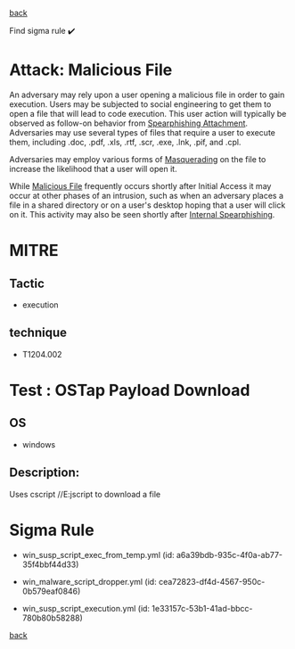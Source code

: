 
[back](../index.md)

Find sigma rule :heavy_check_mark: 

# Attack: Malicious File 

An adversary may rely upon a user opening a malicious file in order to gain execution. Users may be subjected to social engineering to get them to open a file that will lead to code execution. This user action will typically be observed as follow-on behavior from [Spearphishing Attachment](https://attack.mitre.org/techniques/T1566/001). Adversaries may use several types of files that require a user to execute them, including .doc, .pdf, .xls, .rtf, .scr, .exe, .lnk, .pif, and .cpl.

Adversaries may employ various forms of [Masquerading](https://attack.mitre.org/techniques/T1036) on the file to increase the likelihood that a user will open it.

While [Malicious File](https://attack.mitre.org/techniques/T1204/002) frequently occurs shortly after Initial Access it may occur at other phases of an intrusion, such as when an adversary places a file in a shared directory or on a user's desktop hoping that a user will click on it. This activity may also be seen shortly after [Internal Spearphishing](https://attack.mitre.org/techniques/T1534).

# MITRE
## Tactic
  - execution


## technique
  - T1204.002


# Test : OSTap Payload Download
## OS
  - windows


## Description:
Uses cscript //E:jscript to download a file


# Sigma Rule
 - win_susp_script_exec_from_temp.yml (id: a6a39bdb-935c-4f0a-ab77-35f4bbf44d33)

 - win_malware_script_dropper.yml (id: cea72823-df4d-4567-950c-0b579eaf0846)

 - win_susp_script_execution.yml (id: 1e33157c-53b1-41ad-bbcc-780b80b58288)



[back](../index.md)
